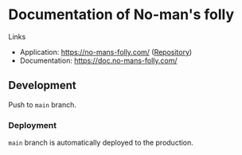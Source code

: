 # Documentation of No-man's folly

Links
- Application: https://no-mans-folly.com/ ([Repository](https://github.com/miyanokomiya/no-mans-folly))
- Documentation: https://doc.no-mans-folly.com/

## Development
Push to `main` branch.

### Deployment
`main` branch is automatically deployed to the production.
